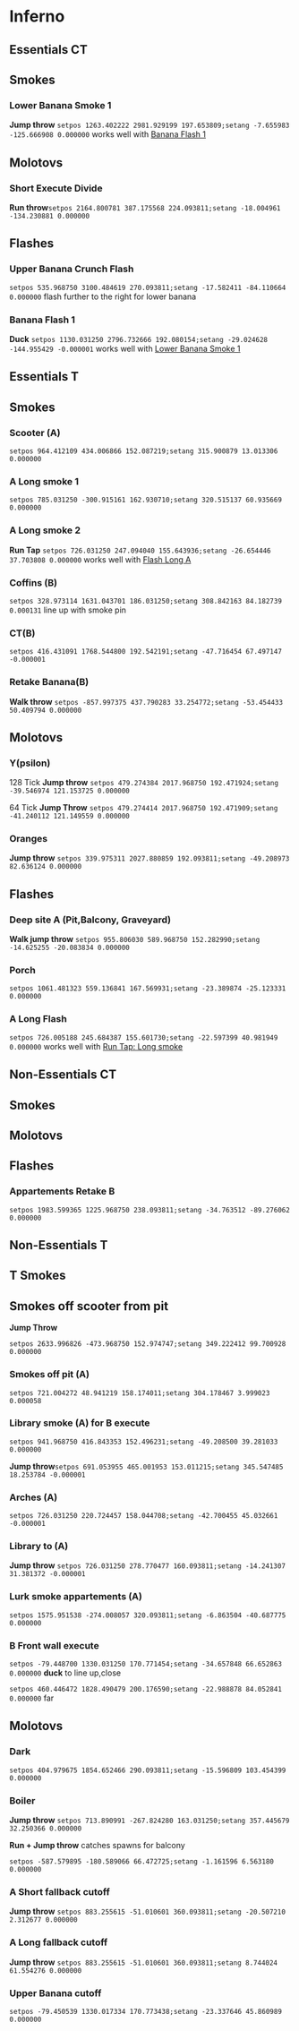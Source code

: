 # Inferno

## Essentials CT
## Smokes
### Lower Banana Smoke 1

**Jump throw**
`setpos 1263.402222 2981.929199 197.653809;setang -7.655983 -125.666908 0.000000` works well with [Banana Flash 1](#banana-flash-1)
## Molotovs
### Short Execute Divide
**Run throw**`setpos 2164.800781 387.175568 224.093811;setang -18.004961 -134.230881 0.000000`

## Flashes
### Upper Banana Crunch Flash
`setpos 535.968750 3100.484619 270.093811;setang -17.582411 -84.110664 0.000000` flash further to the right for lower banana
### Banana Flash 1
**Duck** `setpos 1130.031250 2796.732666 192.080154;setang -29.024628 -144.955429 -0.000001` works well with  [Lower Banana Smoke 1](#lower-banana-smoke-1)
## Essentials T
## Smokes
### Scooter (A)

`setpos 964.412109 434.006866 152.087219;setang 315.900879 13.013306 0.000000`

### A Long smoke 1

`setpos 785.031250 -300.915161 162.930710;setang 320.515137 60.935669 0.000000`
### A Long smoke 2

**Run Tap** `setpos 726.031250 247.094040 155.643936;setang -26.654446 37.703808 0.000000` works well with [Flash Long A](#a-long-flash)

### Coffins (B)

`setpos 328.973114 1631.043701 186.031250;setang 308.842163 84.182739 0.000131` line up with smoke pin

### CT(B)
`setpos 416.431091 1768.544800 192.542191;setang -47.716454 67.497147 -0.000001`

### Retake Banana(B)
**Walk throw** `setpos -857.997375 437.790283 33.254772;setang -53.454433 50.409794 0.000000`

## Molotovs
### Y(psilon)
128 Tick **Jump throw** `setpos 479.274384 2017.968750 192.471924;setang -39.546974 121.153725 0.000000`

64 Tick **Jump Throw** `setpos 479.274414 2017.968750 192.471909;setang -41.240112 121.149559 0.000000`
### Oranges
**Jump throw** `setpos 339.975311 2027.880859 192.093811;setang -49.208973 82.636124 0.000000`
## Flashes
### Deep site A (Pit,Balcony, Graveyard)
**Walk jump throw** `setpos 955.806030 589.968750 152.282990;setang -14.625255 -20.083834 0.000000`
### Porch
`setpos 1061.481323 559.136841 167.569931;setang -23.389874 -25.123331 0.000000`
### A Long Flash
`setpos 726.005188 245.684387 155.601730;setang -22.597399 40.981949 0.000000` works well with [Run Tap: Long smoke](#a-long-smoke-2)
## Non-Essentials CT
## Smokes
## Molotovs
## Flashes
### Appartements Retake B
`setpos 1983.599365 1225.968750 238.093811;setang -34.763512 -89.276062 0.000000`

## Non-Essentials T
## T Smokes

## Smokes off scooter from pit

**Jump Throw**

`setpos 2633.996826 -473.968750 152.974747;setang 349.222412 99.700928 0.000000`

### Smokes off pit (A)

`setpos 721.004272 48.941219 158.174011;setang 304.178467 3.999023 0.000058`

### Library smoke (A) for B execute

`setpos 941.968750 416.843353 152.496231;setang -49.208500 39.281033 0.000000`

**Jump throw**`setpos 691.053955 465.001953 153.011215;setang 345.547485 18.253784 -0.000001`

### Arches (A)
`setpos 726.031250 220.724457 158.044708;setang -42.700455 45.032661 -0.000001`

### Library to (A)
**Jump throw** `setpos 726.031250 278.770477 160.093811;setang -14.241307 31.381372 -0.000001`

### Lurk smoke appartements (A)
`setpos 1575.951538 -274.008057 320.093811;setang -6.863504 -40.687775 0.000000`

### B Front wall execute
`setpos -79.448700 1330.031250 170.771454;setang -34.657848 66.652863 0.000000` **duck** to line up,close

`setpos 460.446472 1828.490479 200.176590;setang -22.988878 84.052841 0.000000` far

## Molotovs

### Dark
`setpos 404.979675 1854.652466 290.093811;setang -15.596809 103.454399 0.000000`

### Boiler
**Jump throw**
`setpos 713.890991 -267.824280 163.031250;setang 357.445679 32.250366 0.000000`

**Run + Jump throw** catches spawns for balcony

`setpos -587.579895 -180.589066 66.472725;setang -1.161596 6.563180 0.000000`

### A Short fallback cutoff
**Jump throw** `setpos 883.255615 -51.010601 360.093811;setang -20.507210 2.312677 0.000000`

### A Long fallback cutoff
**Jump throw** `setpos 883.255615 -51.010601 360.093811;setang 8.744024 61.554276 0.000000`

### Upper Banana cutoff
`setpos -79.450539 1330.017334 170.773438;setang -23.337646 45.860989 0.000000`


